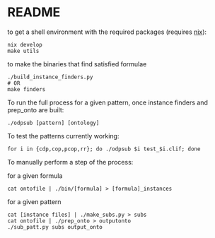 # README

to get a shell environment with the required packages (requires [nix](https://nixos.org/)):

    nix develop
    make utils

to make the binaries that find satisfied formulae

    ./build_instance_finders.py
    # OR
    make finders


To run the full process for a given pattern, once instance finders and prep_onto are built:

    ./odpsub [pattern] [ontology]

To test the patterns currently working:

    for i in {cdp,cop,pcop,rr}; do ./odpsub $i test_$i.clif; done

To manually perform a step of the process:

for a given formula

    cat ontofile | ./bin/[formula] > [formula]_instances

for a given pattern

    cat [instance files] | ./make_subs.py > subs
    cat ontofile | ./prep_onto > outputonto
    ./sub_patt.py subs output_onto
